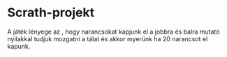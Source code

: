 # Scrath-projekt
A játék lényege az , hogy narancsokat kapjunk el a jobbra és balra mutató nyilakkal tudjuk mozgatni a tálat és akkor myerünk ha 20 narancsot el kapunk.
